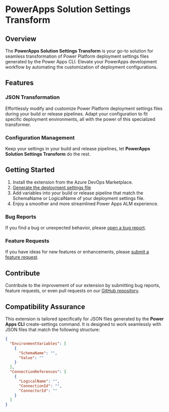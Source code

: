 # PowerApps Solution Settings Transform

## Overview

The **PowerApps Solution Settings Transform** is your go-to solution for seamless transformation of Power Platform deployment settings files generated by the Power Apps CLI. Elevate your PowerApps development workflow by automating the customization of deployment configurations.

## Features

### JSON Transformation

Effortlessly modify and customize Power Platform deployment settings files during your build or release pipelines. Adapt your configuration to fit specific deployment environments, all with the power of this specialized transformer.

### Configuration Management

Keep your settings in your build and release pipelines, let **PowerApps Solution Settings Transform** do the rest.


## Getting Started

1. Install the extension from the Azure DevOps Marketplace.
2. [Generate the deployment settings file](https://learn.microsoft.com/en-us/power-platform/alm/conn-ref-env-variables-build-tools#step-1-generate-the-deployment-settings-file)
3. Add variables into your build or release pipeline that match the SchemaName or LogicalName of your deployment settings file.
4. Enjoy a smoother and more streamlined Power Apps ALM experience.

### Bug Reports

If you find a bug or unexpected behavior, please [open a bug report](https://github.com/a1dancole/PowerApps-Solution-Settings-Transform/issues/new?assignees=&labels=bug&template=bug_report.md&title=).

### Feature Requests

If you have ideas for new features or enhancements, please [submit a feature request](https://github.com/a1dancole/PowerApps-Solution-Settings-Transform/issues/new?assignees=&labels=enhancement&template=feature_request.md&title=).

## Contribute

Contribute to the improvement of our extension by submitting bug reports, feature requests, or even pull requests on our [GitHub repository](https://github.com/a1dancole/PowerApps-Solution-Settings-Transform).

## Compatibility Assurance

This extension is tailored specifically for JSON files generated by the **Power Apps CLI** create-settings command. It is designed to work seamlessly with JSON files that match the following structure:

```json
{
  "EnvironmentVariables": [
    {
      "SchemaName": "",
      "Value": ""
    }
  ],
  "ConnectionReferences": [
    {
      "LogicalName": "",
      "ConnectionId": "",
      "ConnectorId": ""
    }
  ]
}
```
